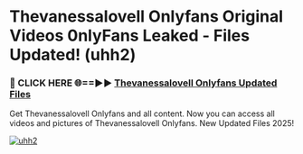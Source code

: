 # Thevanessalovell Onlyfans Original Videos 0nlyFans Leaked - Files Updated! (uhh2)

<h3>🔴 CLICK HERE 🌐==►► <a href="https://tinyurl.com/2jnfzry5" rel="nofollow">Thevanessalovell Onlyfans Updated Files</a></h3>

Get Thevanessalovell Onlyfans and all content. Now you can access all videos and pictures of Thevanessalovell Onlyfans. New Updated Files 2025!

[![uhh2](https://i.imgur.com/GyGTBgg.gif)](https://tinyurl.com/2jnfzry5)
